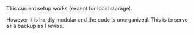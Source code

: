 This current setup works (except for local storage).

However it is hardly modular and the code is unorganized. This is to serve as a backup as I revise.
